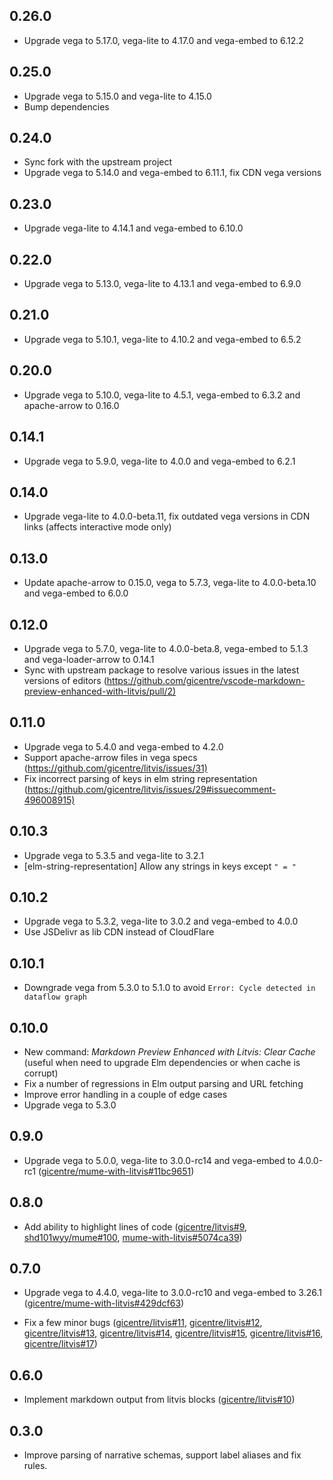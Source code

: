 ## 0.26.0

- Upgrade vega to 5.17.0, vega-lite to 4.17.0 and vega-embed to 6.12.2

## 0.25.0

- Upgrade vega to 5.15.0 and vega-lite to 4.15.0
- Bump dependencies

## 0.24.0

- Sync fork with the upstream project
- Upgrade vega to 5.14.0 and vega-embed to 6.11.1, fix CDN vega versions

## 0.23.0

- Upgrade vega-lite to 4.14.1 and vega-embed to 6.10.0

## 0.22.0

- Upgrade vega to 5.13.0, vega-lite to 4.13.1 and vega-embed to 6.9.0

## 0.21.0

- Upgrade vega to 5.10.1, vega-lite to 4.10.2 and vega-embed to 6.5.2

## 0.20.0

- Upgrade vega to 5.10.0, vega-lite to 4.5.1, vega-embed to 6.3.2 and apache-arrow to 0.16.0

## 0.14.1

- Upgrade vega to 5.9.0, vega-lite to 4.0.0 and vega-embed to 6.2.1

## 0.14.0

- Upgrade vega-lite to 4.0.0-beta.11, fix outdated vega versions in CDN links (affects interactive mode only)

## 0.13.0

- Update apache-arrow to 0.15.0, vega to 5.7.3, vega-lite to 4.0.0-beta.10 and vega-embed to 6.0.0

## 0.12.0

- Upgrade vega to 5.7.0, vega-lite to 4.0.0-beta.8, vega-embed to 5.1.3 and vega-loader-arrow to 0.14.1
- Sync with upstream package to resolve various issues in the latest versions of editors (<https://github.com/gicentre/vscode-markdown-preview-enhanced-with-litvis/pull/2)>

## 0.11.0

- Upgrade vega to 5.4.0 and vega-embed to 4.2.0
- Support apache-arrow files in vega specs (<https://github.com/gicentre/litvis/issues/31)>
- Fix incorrect parsing of keys in elm string representation (<https://github.com/gicentre/litvis/issues/29#issuecomment-496008915)>

## 0.10.3

- Upgrade vega to 5.3.5 and vega-lite to 3.2.1
- \[elm-string-representation] Allow any strings in keys except `" = "`

## 0.10.2

- Upgrade vega to 5.3.2, vega-lite to 3.0.2 and vega-embed to 4.0.0
- Use JSDelivr as lib CDN instead of CloudFlare

## 0.10.1

- Downgrade vega from 5.3.0 to 5.1.0 to avoid `Error: Cycle detected in dataflow graph`

## 0.10.0

- New command: _Markdown Preview Enhanced with Litvis: Clear Cache_ (useful when need to upgrade Elm dependencies or when cache is corrupt)
- Fix a number of regressions in Elm output parsing and URL fetching
- Improve error handling in a couple of edge cases
- Upgrade vega to 5.3.0

## 0.9.0

- Upgrade vega to 5.0.0, vega-lite to 3.0.0-rc14 and vega-embed to 4.0.0-rc1 ([gicentre/mume-with-litvis#11bc9651](https://github.com/gicentre/mume-with-litvis/commit/11bc96514feedadd7e125398f3fee3fc5ff3a630))

## 0.8.0

- Add ability to highlight lines of code ([gicentre/litvis#9](https://github.com/gicentre/litvis/issues/9), [shd101wyy/mume#100](https://github.com/shd101wyy/mume/pull/100), [mume-with-litvis#5074ca39](https://github.com/gicentre/mume-with-litvis/commit/5074ca39a24ff86ef8ddc63c35f33b212e2da984))

## 0.7.0

- Upgrade vega to 4.4.0, vega-lite to 3.0.0-rc10 and vega-embed to 3.26.1 ([gicentre/mume-with-litvis#429dcf63](https://github.com/gicentre/mume-with-litvis/commit/429dcf6370191cfc8b421923a6283d4f7bdc7625))

- Fix a few minor bugs ([gicentre/litvis#11](https://github.com/gicentre/litvis/issue/11),
  [gicentre/litvis#12](https://github.com/gicentre/litvis/issue/12),
  [gicentre/litvis#13](https://github.com/gicentre/litvis/issue/13),
  [gicentre/litvis#14](https://github.com/gicentre/litvis/issue/14),
  [gicentre/litvis#15](https://github.com/gicentre/litvis/issue/15),
  [gicentre/litvis#16](https://github.com/gicentre/litvis/issue/16),
  [gicentre/litvis#17](https://github.com/gicentre/litvis/issue/17))

## 0.6.0

- Implement markdown output from litvis blocks ([gicentre/litvis#10](https://github.com/gicentre/litvis/pull/10))

## 0.3.0

- Improve parsing of narrative schemas, support label aliases and fix rules.
